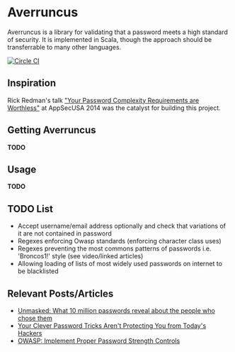 Averruncus
==========

Averruncus is a library for validating that a password meets a high standard of security.  It is implemented in Scala, though the approach should be transferrable to many other languages.

[![Circle CI](https://circleci.com/gh/gmalouf/averruncus.svg?style=svg)](https://circleci.com/gh/gmalouf/averruncus)

Inspiration
-----------

Rick Redman's talk ["Your Password Complexity Requirements are Worthless"](https://www.youtube.com/watch?v=zUM7i8fsf0g) at AppSecUSA 2014 was the catalyst for building this project. 

Getting Averruncus
------------------
**TODO**

Usage
-----

**TODO**


TODO List
-------

- Accept username/email address optionally and check that variations of it are not contained in password
- Regexes enforcing Owasp standards (enforcing character class uses)
- Regexes preventing the most commons patterns of passwords i.e. 'Broncos1!' style (see video/linked articles)
- Allowing loading of lists of most widely used passwords on internet to be blacklisted

Relevant Posts/Articles
---------------------

- [Unmasked: What 10 million passwords reveal about the people who chose them](http://wpengine.com/unmasked/)
- [Your Clever Password Tricks Aren't Protecting You from Today's Hackers](http://lifehacker.com/5937303/your-clever-password-tricks-arent-protecting-you-from-todays-hackers)
- [OWASP: Implement Proper Password Strength Controls](https://www.owasp.org/index.php/Authentication_Cheat_Sheet#Implement_Proper_Password_Strength_Controls)
